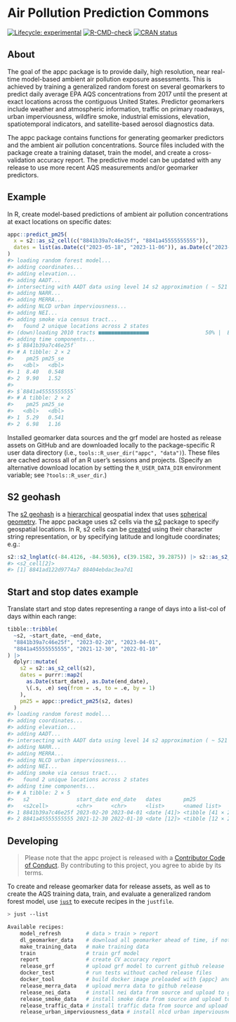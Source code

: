 
<!-- README.md is generated from README.Rmd. Please edit that file -->

# Air Pollution Prediction Commons

<!-- badges: start -->

[![Lifecycle:
experimental](https://img.shields.io/badge/lifecycle-experimental-orange.svg)](https://lifecycle.r-lib.org/articles/stages.html#experimental)
[![R-CMD-check](https://github.com/geomarker-io/appc/actions/workflows/R-CMD-check.yaml/badge.svg)](https://github.com/geomarker-io/appc/actions/workflows/R-CMD-check.yaml)
[![CRAN
status](https://www.r-pkg.org/badges/version/appc)](https://CRAN.R-project.org/package=appc)
<!-- badges: end -->

## About

The goal of the appc package is to provide daily, high resolution, near
real-time model-based ambient air pollution exposure assessments. This
is achieved by training a generalized random forest on several
geomarkers to predict daily average EPA AQS concentrations from 2017
until the present at exact locations across the contiguous United
States. Predictor geomarkers include weather and atmospheric
information, traffic on primary roadways, urban imperviousness, wildfire
smoke, industrial emissions, elevation, spatiotemporal indicators, and
satellite-based aerosol diagnostics data.

The appc package contains functions for generating geomarker predictors
and the ambient air pollution concentrations. Source files included with
the package create a training dataset, train the model, and create a
cross-validation accuracy report. The predictive model can be updated
with any release to use more recent AQS measurements and/or geomarker
predictors.

## Example

In R, create model-based predictions of ambient air pollution
concentrations at exact locations on specific dates:

``` r
appc::predict_pm25(
  x = s2::as_s2_cell(c("8841b39a7c46e25f", "8841a45555555555")),
  dates = list(as.Date(c("2023-05-18", "2023-11-06")), as.Date(c("2023-06-22", "2023-08-15")))
)
#> loading random forest model...
#> adding coordinates...
#> adding elevation...
#> adding AADT...
#> intersecting with AADT data using level 14 s2 approximation ( ~ 521 sq m)
#> adding NARR...
#> adding MERRA...
#> adding NLCD urban imperviousness...
#> adding NEI...
#> adding smoke via census tract...
#>   found 2 unique locations across 2 states
#> (down)loading 2010 tracts ■■■■■■■■■■■■■■■■                  50% |  ETA:  2s
#> adding time components...
#> $`8841b39a7c46e25f`
#> # A tibble: 2 × 2
#>    pm25 pm25_se
#>   <dbl>   <dbl>
#> 1  8.40   0.548
#> 2  9.90   1.52 
#> 
#> $`8841a45555555555`
#> # A tibble: 2 × 2
#>    pm25 pm25_se
#>   <dbl>   <dbl>
#> 1  5.29   0.541
#> 2  6.98   1.16
```

Installed geomarker data sources and the grf model are hosted as release
assets on GitHub and are downloaded locally to the package-specific R
user data directory (i.e., `tools::R_user_dir("appc", "data")`). These
files are cached across all of an R user’s sessions and projects.
(Specify an alternative download location by setting the
`R_USER_DATA_DIR` environment variable; see `?tools::R_user_dir`.)

## S2 geohash

The [s2 geohash](https://s2geometry.io/) is a
[hierarchical](https://s2geometry.io/devguide/s2cell_hierarchy.html)
geospatial index that uses [spherical
geometry](https://s2geometry.io/about/overview). The appc package uses
s2 cells via the [s2](https://r-spatial.github.io/s2/) package to
specify geospatial locations. In R, s2 cells can be
[created](https://r-spatial.github.io/s2/reference/s2_cell.html#ref-examples)
using their character string representation, or by specifying latitude
and longitude coordinates; e.g.:

``` r
s2::s2_lnglat(c(-84.4126, -84.5036), c(39.1582, 39.2875)) |> s2::as_s2_cell()
#> <s2_cell[2]>
#> [1] 8841ad122d9774a7 88404ebdac3ea7d1
```

## Start and stop dates example

Translate start and stop dates representing a range of days into a
list-col of days within each range:

``` r
tibble::tribble(
  ~s2, ~start_date, ~end_date,
  "8841b39a7c46e25f", "2023-02-20", "2023-04-01",
  "8841a45555555555", "2021-12-30", "2022-01-10"
) |>
  dplyr::mutate(
    s2 = s2::as_s2_cell(s2),
    dates = purrr::map2(
      as.Date(start_date), as.Date(end_date),
      \(.s, .e) seq(from = .s, to = .e, by = 1)
    ),
    pm25 = appc::predict_pm25(s2, dates)
  )
#> loading random forest model...
#> adding coordinates...
#> adding elevation...
#> adding AADT...
#> intersecting with AADT data using level 14 s2 approximation ( ~ 521 sq m)
#> adding NARR...
#> adding MERRA...
#> adding NLCD urban imperviousness...
#> adding NEI...
#> adding smoke via census tract...
#>   found 2 unique locations across 2 states
#> adding time components...
#> # A tibble: 2 × 5
#>   s2               start_date end_date   dates       pm25             
#>   <s2cell>         <chr>      <chr>      <list>      <named list>     
#> 1 8841b39a7c46e25f 2023-02-20 2023-04-01 <date [41]> <tibble [41 × 2]>
#> 2 8841a45555555555 2021-12-30 2022-01-10 <date [12]> <tibble [12 × 2]>
```

## Developing

> Please note that the appc project is released with a [Contributor Code
> of Conduct](http://geomarker.io/appc/CODE_OF_CONDUCT.html). By
> contributing to this project, you agree to abide by its terms.

To create and release geomarker data for release assets, as well as to
create the AQS training data, train, and evaluate a generalized random
forest model, use [`just`](https://just.systems/man/en/) to execute
recipes in the `justfile`.

``` sh
> just --list

Available recipes:
    model_refresh        # data > train > report
    dl_geomarker_data    # download all geomarker ahead of time, if not already cached
    make_training_data   # make training data
    train                # train grf model
    report               # create CV accuracy report
    release_grf          # upload grf model to current github release
    docker_test          # run tests without cached release files
    docker_tool          # build docker image preloaded with {appc} and data
    release_merra_data   # upload merra data to github release
    release_nei_data     # install nei data from source and upload to github release
    release_smoke_data   # install smoke data from source and upload to github release
    release_traffic_data # install traffic data from source and upload to github release
    release_urban_imperviousness_data # install nlcd urban imperviousness data from source and upload to github release
```
